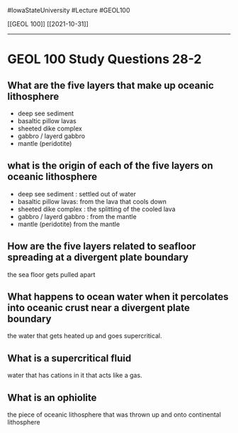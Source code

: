 
#IowaStateUniversity  #Lecture  #GEOL100

[[GEOL 100]] [[2021-10-31]]

---

# GEOL 100 Study Questions 28-2

## What are the five layers that make up oceanic lithosphere

- deep see sediment 
- basaltic pillow lavas
- sheeted dike complex
- gabbro / layerd gabbro
- mantle (peridotite)


## what is the origin of each of the five layers on oceanic lithosphere

- deep see sediment : settled out of water
- basaltic pillow lavas: from the lava that cools down
- sheeted dike complex : the splitting of the cooled lava
- gabbro / layerd gabbro : from the mantle
- mantle (peridotite) from the mantle

## How are the five layers related to seafloor spreading at a divergent plate boundary 

the sea floor gets pulled apart 

## What happens to ocean water when it percolates into oceanic crust near a divergent plate boundary

the water that gets heated up and goes supercritical.

## What is a supercritical fluid

water that has cations in it that acts like a gas.  

## What is an ophiolite 

the piece of oceanic lithosphere that was thrown up and onto continental lithosphere 